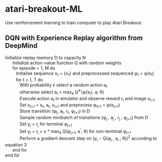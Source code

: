 # atari-breakout-ML
Use reinforcement learning to train computer to play Atari Breakout.

## DQN with Experience Replay algorithm from DeepMind
Initialize replay memory D to capacity N </br>
&nbsp;&nbsp;&nbsp;&nbsp;&nbsp;&nbsp;Initialize action-value function Q with random weights </br>
&nbsp;&nbsp;&nbsp;&nbsp;&nbsp;&nbsp;for episode = 1, M do </br>
&nbsp;&nbsp;&nbsp;&nbsp;&nbsp;&nbsp;&nbsp;&nbsp;&nbsp;Initialise sequence s<sub>1</sub> = {x<sub>1</sub>} and preprocessed sequenced φ<sub>1</sub> = φ(s<sub>1</sub>) </br>
&nbsp;&nbsp;&nbsp;&nbsp;&nbsp;&nbsp;&nbsp;&nbsp;&nbsp;for t = 1, T do </br>
&nbsp;&nbsp;&nbsp;&nbsp;&nbsp;&nbsp;&nbsp;&nbsp;&nbsp;&nbsp;&nbsp;&nbsp;With probability &#949; select a random action a<sub>t</sub> </br>
&nbsp;&nbsp;&nbsp;&nbsp;&nbsp;&nbsp;&nbsp;&nbsp;&nbsp;&nbsp;&nbsp;&nbsp;otherwise select a<sub>t</sub> = max<sub>a</sub> Q<sup>∗</sup>(φ(s<sub>t</sub>), a; θ) </br>
&nbsp;&nbsp;&nbsp;&nbsp;&nbsp;&nbsp;&nbsp;&nbsp;&nbsp;&nbsp;&nbsp;&nbsp;Execute action a<sub>t</sub> in emulator and observe reward r<sub>t</sub> and image x<sub>t+1</sub> </br>
&nbsp;&nbsp;&nbsp;&nbsp;&nbsp;&nbsp;&nbsp;&nbsp;&nbsp;&nbsp;&nbsp;&nbsp;Set s<sub>t+1</sub> = s<sub>t</sub>, a<sub>t</sub>, x<sub>t+1</sub> and preprocess φ<sub>t+1</sub> = φ(s<sub>t+1</sub>) </br>
&nbsp;&nbsp;&nbsp;&nbsp;&nbsp;&nbsp;&nbsp;&nbsp;&nbsp;&nbsp;&nbsp;&nbsp;Store transition (φ<sub>t</sub>, a<sub>t</sub>, r<sub>t</sub>, φ<sub>t+1</sub>) in D </br>
&nbsp;&nbsp;&nbsp;&nbsp;&nbsp;&nbsp;&nbsp;&nbsp;&nbsp;&nbsp;&nbsp;&nbsp;Sample random minibatch of transitions (φ<sub>j</sub> , a<sub>j</sub> , r<sub>j</sub> , φ<sub>j+1</sub>) from D </br>
&nbsp;&nbsp;&nbsp;&nbsp;&nbsp;&nbsp;&nbsp;&nbsp;&nbsp;&nbsp;&nbsp;&nbsp;Set y<sub>j</sub> = r<sub>j</sub> for terminal φ<sub>j+1</sub> </br>
&nbsp;&nbsp;&nbsp;&nbsp;&nbsp;&nbsp;&nbsp;&nbsp;&nbsp;&nbsp;&nbsp;&nbsp;Set y<sub>j</sub> = r<sub>j</sub> + γ * max<sub>a</sub> Q(φ<sub>j+1</sub>, a<sup>'</sup>; θ) for non-terminal φ<sub>j+1</sub> </br>
&nbsp;&nbsp;&nbsp;&nbsp;&nbsp;&nbsp;&nbsp;&nbsp;&nbsp;&nbsp;&nbsp;&nbsp;Perform a gradient descent step on (y<sub>j</sub> − Q(φ<sub>j</sub> , a<sub>j</sub> ; θ))<sup>2</sup> according to equation 3 </br>
&nbsp;&nbsp;&nbsp;&nbsp;&nbsp;&nbsp;end for </br>
end for </br>
